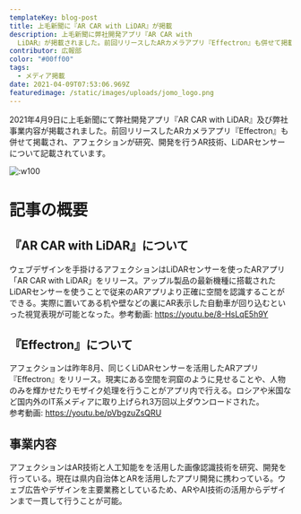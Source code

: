 ```yaml
---
templateKey: blog-post
title: 上毛新聞に『AR CAR with LiDAR』が掲載
description: 上毛新聞に弊社開発アプリ『AR CAR with
  LiDAR』が掲載されました。前回リリースしたARカメラアプリ『Effectron』も併せて掲載され、AR技術及びLiDARセンサーについて記載されています。
contributor: 広報部
color: "#00ff00"
tags:
  - メディア掲載
date: 2021-04-09T07:53:06.969Z
featuredimage: /static/images/uploads/jomo_logo.png
---
```

2021年4月9日に上毛新聞にて弊社開発アプリ『AR CAR with LiDAR』及び弊社事業内容が掲載されました。前回リリースしたARカメラアプリ『Effectron』も併せて掲載され、アフェクションが研究、開発を行うAR技術、LiDARセンサーについて記載されています。

![:w100](/images/uploads/jomo_txt02.png)

# 記事の概要

## 『AR CAR with LiDAR』について
ウェブデザインを手掛けるアフェクションはLiDARセンサーを使ったARアプリ「AR CAR with LiDAR」をリリース。アップル製品の最新機種に搭載されたLiDARセンサーを使うことで従来のARアプリより正確に空間を認識することができる。実際に置いてある机や壁などの裏にAR表示した自動車が回り込むといった視覚表現が可能となった。参考動画: https://youtu.be/8-HsLqE5h9Y<br>

## 『Effectron』について
アフェクションは昨年8月、同じくLiDARセンサーを活用したARアプリ『Effectron』をリリース。現実にある空間を洞窟のように見せることや、人物のみを輝かせたりモザイク処理を行うことがアプリ内で行える。ロシアや米国など国内外のIT系メディアに取り上げられ3万回以上ダウンロードされた。<br>
参考動画: https://youtu.be/pVbgzuZsQRU
<br>
## 事業内容<br>
アフェクションはAR技術と人工知能をを活用した画像認識技術を研究、開発を行っている。現在は県内自治体とARを活用したアプリ開発に携わっている。ウェブ広告やデザインを主要業務としているため、ARやAI技術の活用からデザインまで一貫して行うことが可能。


